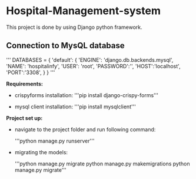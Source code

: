 # Hospital-Management-system
This project is done by using Django python framework.

## Connection to MysQL database

''' DATABASES = {
    'default': {
        'ENGINE': 'django.db.backends.mysql',
        'NAME': 'hospitalinfy',
        'USER': 'root',
        'PASSWORD':'',
        'HOST':'localhost',
        'PORT':'3308',
    }
} '''

**Requirements:**

  - crispyforms installation:
      '''pip install django-crispy-forms'''
   
  - mysql client installation:
      '''pip install mysqlclient'''
      
**Project set up:**

  - navigate to the project folder and run following command:
  
    '''python manage.py runserver'''
          
  - migrating the models:
  
    '''python manage.py migrate
       python manage.py makemigrations
       python manage.py migrate'''

